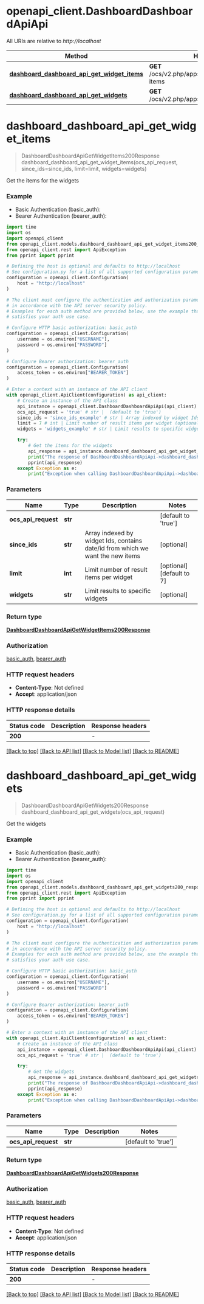 # openapi_client.DashboardDashboardApiApi

All URIs are relative to *http://localhost*

Method | HTTP request | Description
------------- | ------------- | -------------
[**dashboard_dashboard_api_get_widget_items**](DashboardDashboardApiApi.md#dashboard_dashboard_api_get_widget_items) | **GET** /ocs/v2.php/apps/dashboard/api/v1/widget-items | Get the items for the widgets
[**dashboard_dashboard_api_get_widgets**](DashboardDashboardApiApi.md#dashboard_dashboard_api_get_widgets) | **GET** /ocs/v2.php/apps/dashboard/api/v1/widgets | Get the widgets


# **dashboard_dashboard_api_get_widget_items**
> DashboardDashboardApiGetWidgetItems200Response dashboard_dashboard_api_get_widget_items(ocs_api_request, since_ids=since_ids, limit=limit, widgets=widgets)

Get the items for the widgets

### Example

* Basic Authentication (basic_auth):
* Bearer Authentication (bearer_auth):
```python
import time
import os
import openapi_client
from openapi_client.models.dashboard_dashboard_api_get_widget_items200_response import DashboardDashboardApiGetWidgetItems200Response
from openapi_client.rest import ApiException
from pprint import pprint

# Defining the host is optional and defaults to http://localhost
# See configuration.py for a list of all supported configuration parameters.
configuration = openapi_client.Configuration(
    host = "http://localhost"
)

# The client must configure the authentication and authorization parameters
# in accordance with the API server security policy.
# Examples for each auth method are provided below, use the example that
# satisfies your auth use case.

# Configure HTTP basic authorization: basic_auth
configuration = openapi_client.Configuration(
    username = os.environ["USERNAME"],
    password = os.environ["PASSWORD"]
)

# Configure Bearer authorization: bearer_auth
configuration = openapi_client.Configuration(
    access_token = os.environ["BEARER_TOKEN"]
)

# Enter a context with an instance of the API client
with openapi_client.ApiClient(configuration) as api_client:
    # Create an instance of the API class
    api_instance = openapi_client.DashboardDashboardApiApi(api_client)
    ocs_api_request = 'true' # str |  (default to 'true')
    since_ids = 'since_ids_example' # str | Array indexed by widget Ids, contains date/id from which we want the new items (optional)
    limit = 7 # int | Limit number of result items per widget (optional) (default to 7)
    widgets = 'widgets_example' # str | Limit results to specific widgets (optional)

    try:
        # Get the items for the widgets
        api_response = api_instance.dashboard_dashboard_api_get_widget_items(ocs_api_request, since_ids=since_ids, limit=limit, widgets=widgets)
        print("The response of DashboardDashboardApiApi->dashboard_dashboard_api_get_widget_items:\n")
        pprint(api_response)
    except Exception as e:
        print("Exception when calling DashboardDashboardApiApi->dashboard_dashboard_api_get_widget_items: %s\n" % e)
```


### Parameters

Name | Type | Description  | Notes
------------- | ------------- | ------------- | -------------
 **ocs_api_request** | **str**|  | [default to &#39;true&#39;]
 **since_ids** | **str**| Array indexed by widget Ids, contains date/id from which we want the new items | [optional] 
 **limit** | **int**| Limit number of result items per widget | [optional] [default to 7]
 **widgets** | **str**| Limit results to specific widgets | [optional] 

### Return type

[**DashboardDashboardApiGetWidgetItems200Response**](DashboardDashboardApiGetWidgetItems200Response.md)

### Authorization

[basic_auth](../README.md#basic_auth), [bearer_auth](../README.md#bearer_auth)

### HTTP request headers

 - **Content-Type**: Not defined
 - **Accept**: application/json

### HTTP response details
| Status code | Description | Response headers |
|-------------|-------------|------------------|
**200** |  |  -  |

[[Back to top]](#) [[Back to API list]](../README.md#documentation-for-api-endpoints) [[Back to Model list]](../README.md#documentation-for-models) [[Back to README]](../README.md)

# **dashboard_dashboard_api_get_widgets**
> DashboardDashboardApiGetWidgets200Response dashboard_dashboard_api_get_widgets(ocs_api_request)

Get the widgets

### Example

* Basic Authentication (basic_auth):
* Bearer Authentication (bearer_auth):
```python
import time
import os
import openapi_client
from openapi_client.models.dashboard_dashboard_api_get_widgets200_response import DashboardDashboardApiGetWidgets200Response
from openapi_client.rest import ApiException
from pprint import pprint

# Defining the host is optional and defaults to http://localhost
# See configuration.py for a list of all supported configuration parameters.
configuration = openapi_client.Configuration(
    host = "http://localhost"
)

# The client must configure the authentication and authorization parameters
# in accordance with the API server security policy.
# Examples for each auth method are provided below, use the example that
# satisfies your auth use case.

# Configure HTTP basic authorization: basic_auth
configuration = openapi_client.Configuration(
    username = os.environ["USERNAME"],
    password = os.environ["PASSWORD"]
)

# Configure Bearer authorization: bearer_auth
configuration = openapi_client.Configuration(
    access_token = os.environ["BEARER_TOKEN"]
)

# Enter a context with an instance of the API client
with openapi_client.ApiClient(configuration) as api_client:
    # Create an instance of the API class
    api_instance = openapi_client.DashboardDashboardApiApi(api_client)
    ocs_api_request = 'true' # str |  (default to 'true')

    try:
        # Get the widgets
        api_response = api_instance.dashboard_dashboard_api_get_widgets(ocs_api_request)
        print("The response of DashboardDashboardApiApi->dashboard_dashboard_api_get_widgets:\n")
        pprint(api_response)
    except Exception as e:
        print("Exception when calling DashboardDashboardApiApi->dashboard_dashboard_api_get_widgets: %s\n" % e)
```


### Parameters

Name | Type | Description  | Notes
------------- | ------------- | ------------- | -------------
 **ocs_api_request** | **str**|  | [default to &#39;true&#39;]

### Return type

[**DashboardDashboardApiGetWidgets200Response**](DashboardDashboardApiGetWidgets200Response.md)

### Authorization

[basic_auth](../README.md#basic_auth), [bearer_auth](../README.md#bearer_auth)

### HTTP request headers

 - **Content-Type**: Not defined
 - **Accept**: application/json

### HTTP response details
| Status code | Description | Response headers |
|-------------|-------------|------------------|
**200** |  |  -  |

[[Back to top]](#) [[Back to API list]](../README.md#documentation-for-api-endpoints) [[Back to Model list]](../README.md#documentation-for-models) [[Back to README]](../README.md)

